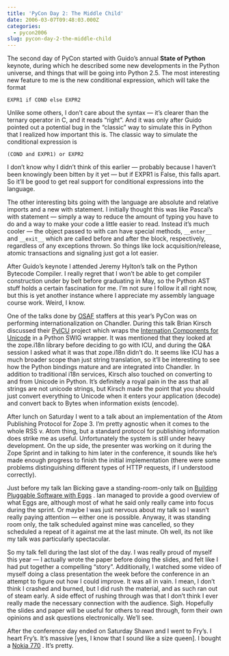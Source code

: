 ```yaml
---
title: 'PyCon Day 2: The Middle Child'
date: 2006-03-07T09:48:03.000Z
categories:
  - pycon2006
slug: pycon-day-2-the-middle-child
---
```

The second day of PyCon started with Guido’s annual **State of Python** keynote, during which he described some new developments in the Python universe, and things that will be going into Python 2.5. The most interesting new feature to me is the new conditional expression, which will take the format

`EXPR1 if COND else EXPR2`

Unlike some others, I don’t care about the syntax — it’s clearer than the ternary operator in C, and it reads “right”. And it was only after Guido pointed out a potential bug in the “classic” way to simulate this in Python that I realized how important this is. The classic way to simulate the conditional expression is

`(COND and EXPR1) or EXPR2`

I don’t know why I didn’t think of this earlier — probably because I haven’t been knowingly been bitten by it yet — but if EXPR1 is False, this falls apart. So it’ll be good to get real support for conditional expressions into the language.

The other interesting bits going with the language are absolute and relative imports and a new with statement. I initially thought this was like Pascal’s with statement — simply a way to reduce the amount of typing you have to do and a way to make your code a little easier to read. Instead it’s much cooler — the object passed to with can have special methods, `__enter__` and `__exit__` which are called before and after the block, respectively, regardless of any exceptions thrown. So things like lock acquisition/release, atomic transactions and signaling just got a lot easier.

After Guido’s keynote I attended Jeremy Hylton’s talk on the Python Bytecode Compiler. I really regret that I won’t be able to get compiler construction under by belt before graduating in May, so the Python AST stuff holds a certain fascination for me. I’m not sure I follow it all right now, but this is yet another instance where I appreciate my assembly language course work. Weird, I know.

One of the talks done by [OSAF][1]  staffers at this year’s PyCon was on performing internationalization on Chandler. During this talk Brian Kirsch discussed their [PyICU][2]  project which wraps the [Internation Components for Unicode][3]  in a Python SWIG wrapper. It was mentioned that they looked at the zope.i18n library before deciding to go with ICU, and during the Q&A session I asked what it was that zope.i18n didn’t do. It seems like ICU has a much broader scope than just string translation, so it’ll be interesting to see how the Python bindings mature and are integrated into Chandler. In addition to traditional i18n services, Kirsch also touched on converting to and from Unicode in Python. It’s definitely a royal pain in the ass that all strings are not unicode strings, but Kirsch made the point that you should just convert everything to Unicode when it enters your application (decode) and convert back to Bytes when information exists (encode).

After lunch on Saturday I went to a talk about an implementation of the Atom Publishing Protocol for Zope 3. I’m pretty agnostic when it comes to the whole RSS v. Atom thing, but a standard protocol for publishing information does strike me as useful. Unfortunately the system is still under heavy development. On the up side, the presenter was working on it during the Zope Sprint and in talking to him later in the conference, it sounds like he’s made enough progress to finish the initial implementation (there were some problems distinguishing different types of HTTP requests, if I understood correctly).

Just before my talk Ian Bicking gave a standing-room-only talk on [Building Pluggable Software with Eggs][4] . Ian managed to provide a good overview of what Eggs are, although most of what he said only really came into focus during the sprint. Or maybe I was just nervous about my talk so I wasn’t really paying attention — either one is possible. Anyway, it was standing room only, the talk scheduled against mine was cancelled, so they scheduled a repeat of it against me at the last minute. Oh well, its not like my talk was particularly spectacular.

So my talk fell during the last slot of the day. I was really proud of myself this year — I actually wrote the paper before doing the slides, and felt like I had put together a compelling “story”. Additionally, I watched some video of myself doing a class presentation the week before the conference in an attempt to figure out how I could improve. It was all in vain. I mean, I don’t think I crashed and burned, but I did rush the material, and as such ran out of steam early. A side effect of rushing through was that I don’t think I ever really made the necessary connection with the audience. Sigh. Hopefully the slides and paper will be useful for others to read through, form their own opinions and ask questions electronically. We’ll see.

After the conference day ended on Saturday Shawn and I went to Fry’s. I heart Fry’s. It’s massive [yes, I know that I sound like a size queen]. I bought a [Nokia 770][5] . It’s pretty.



 [1]: http://osafoundation.org
 [2]: http://pyicu.osafoundation.org/
 [3]: http://www.ibm.com/software/globalization/icu/
 [4]: http://us.pycon.org/zope/talks/talkLocate?year=2006&id=66
 [5]: http://nokia770.com
